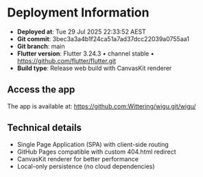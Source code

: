 # Deployment Information

- **Deployed at**: Tue 29 Jul 2025 22:33:52 AEST
- **Git commit**: 3bec3a3a4b1f24ca51a7ad37dcc22039a0755aa1
- **Git branch**: main
- **Flutter version**: Flutter 3.24.3 • channel stable • https://github.com/flutter/flutter.git
- **Build type**: Release web build with CanvasKit renderer

## Access the app
The app is available at: https://github.com:Wittering/wigu.git/wigu/

## Technical details
- Single Page Application (SPA) with client-side routing
- GitHub Pages compatible with custom 404.html redirect
- CanvasKit renderer for better performance
- Local-only persistence (no cloud dependencies)
